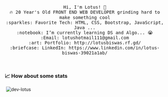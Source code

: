 

<p align="center">
  <samp>
    Hi, I'm Lotus! 👋 <br>
    🔥 20 Year's Old FRONT END WEB DEVELOPER  grinding hard to make something cool  <br>
    :sparkles: Favorite Tech: HTML, CSS, Bootstrap, JavaScript, Java ... <br>
    :notebook: I’m currently learning DS and Algo... 😭  <br>
    :Email:	lotushotmail111@gmail.com <br>
    :art: Portfolio: http://lotusbiswas.rf.gd/ <br>
    :briefcase: LinkedIn: https://www.linkedin.com/in/lotus-biswas-39021a1ab/ <br>
  </samp>
</p>

<br>

### 📈 How about some stats
<div align="left">&nbsp;<img align="center" src="https://github-readme-stats.vercel.app/api?username=dev-lotus&show_icons=true" alt="dev-lotus" /></div>
<br/>
